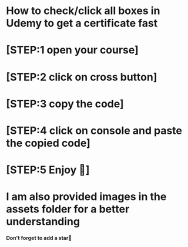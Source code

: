 # How to check/click all boxes in Udemy to get a certificate fast

# [STEP:1 __open your course__]

# [STEP:2 __click on cross button__]

# [STEP:3 __copy the code__]

# [STEP:4 __click on console and paste the copied code__]

# [STEP:5 __Enjoy 🙂__]

<h1>I am also provided images in the assets folder for a better understanding</h1>
<strong>Don't forget to add a star🙂</strong>
